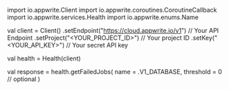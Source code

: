 import io.appwrite.Client
import io.appwrite.coroutines.CoroutineCallback
import io.appwrite.services.Health
import io.appwrite.enums.Name

val client = Client()
    .setEndpoint("https://cloud.appwrite.io/v1") // Your API Endpoint
    .setProject("&lt;YOUR_PROJECT_ID&gt;") // Your project ID
    .setKey("&lt;YOUR_API_KEY&gt;") // Your secret API key

val health = Health(client)

val response = health.getFailedJobs(
    name =  .V1_DATABASE,
    threshold = 0 // optional
)
